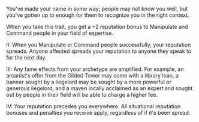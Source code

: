 You've made your name in some way; people may not know you well, but you've gotten up to enough for them to recognize you in the right context.

When you take this trait, you get a +2 reputation bonus to Manipulate and Command people in your field of expertise.

II: When you Manipulate or Command people successfully, your reputation spreads. Anyone affected spreads your reputation to anyone they speak to for the next day.

III: Any fame effects from your archetype are amplified. For example, an arcanist's offer from the Gilded Tower may come with a library loan, a banner sought by a liegelord may be sought by a more powerful or generous liegelord, and a maven locally acclaimed as an expert and sought out by people in their field will be able to charge a higher fee.

IV: Your reputation precedes you everywhere. All situational reputation bonuses and penalties you receive apply, regardless of if it's been spread.
